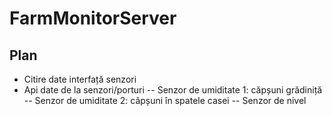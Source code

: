 # FarmMonitorServer
## Plan 
- Citire date interfață senzori
- Api date de la senzori/porturi
-- Senzor de umiditate 1: căpșuni grădiniță
-- Senzor de umiditate 2: căpșuni în spatele casei
-- Senzor de nivel



